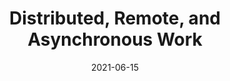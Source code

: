 ---
contentPage: guides/agile/remote-tips
date: '2021-06-15'
lastmod: '2021-06-15'
layout: single
team:
- VMware Tanzu Labs
title: Distributed, Remote, and Asynchronous Work
weight: 90
---